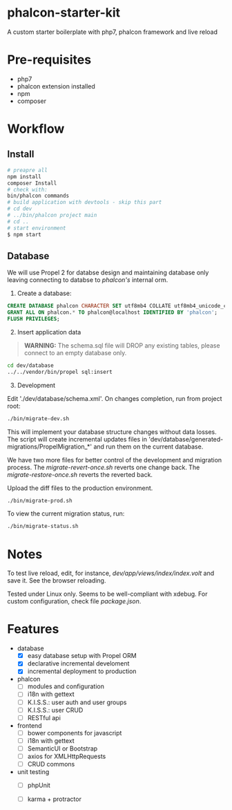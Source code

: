 # phalcon-starter-kit
A custom starter boilerplate with php7, phalcon framework and live reload

# Pre-requisites

 * php7
 * phalcon extension installed
 * npm
 * composer

# Workflow

## Install

```bash
# preapre all
npm install
composer Install
# check with:
bin/phalcon commands
# build application with devtools - skip this part
# cd dev
# ../bin/phalcon project main
# cd ..
# start environment
$ npm start
```

## Database

We will use Propel 2 for databse design and maintaining database only leaving connecting to databse to _phalcon's_ internal orm.

  1. Create a database:

  ```sql
  CREATE DATABASE phalcon CHARACTER SET utf8mb4 COLLATE utf8mb4_unicode_ci;
  GRANT ALL ON phalcon.* TO phalcon@localhost IDENTIFIED BY 'phalcon';
  FLUSH PRIVILEGES;
  ```
  2. Insert application data

  > **WARNING:** The schema.sql file will DROP any existing tables, please connect to an empty database only.

  ```bash
  cd dev/database
  ../../vendor/bin/propel sql:insert
  ```

  3. Development

  Edit './dev/database/schema.xml'. On changes completion, run from project root:

  ```bash
  ./bin/migrate-dev.sh
  ```

  This will implement your database structure changes without data losses. The script will create incremental updates files in 'dev/database/generated-migrations/PropelMigration_*' and run them on the current database.

  We have two more files for better control of the development and migration process. The _migrate-revert-once.sh_ reverts one change back. The _migrate-restore-once.sh_ reverts the reverted back.

  Upload the diff files to the production environment.

  ```bash
  ./bin/migrate-prod.sh
  ```

  To view the current migration status, run:

  ```bash
  ./bin/migrate-status.sh
  ```

# Notes

To test live reload, edit, for instance, _dev/app/views/index/index.volt_ and save it. See the browser reloading.

Tested under Linux only. Seems to be well-compliant with xdebug. For custom configuration, check file _package.json_.

# Features

  * database
    - [X] easy database setup with Propel ORM
    - [X] declarative incremental develoment
    - [X] incremental deployment to production
  * phalcon
    - [ ] modules and configuration
    - [ ] i18n with gettext
    - [ ] K.I.S.S.: user auth and user groups
    - [ ] K.I.S.S.: user CRUD
    - [ ] RESTful api
  * frontend
    - [ ] bower components for javascript
    - [ ] i18n with gettext
    - [ ] SemanticUI or Bootstrap
    - [ ] axios for XMLHttpRequests
    - [ ] CRUD commons
  * unit testing
    - [ ] phpUnit
    - [ ] karma + protractor


